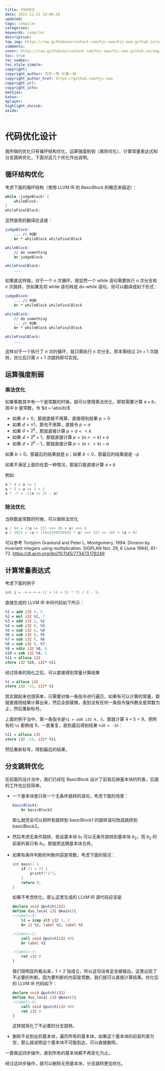 ```yaml
---
title: 代码优化
date: 2022-12-21 18:06:19
updated:
tags: compiler
categories:
keywords: compiler
description:
top_img: https://raw.githubusercontent.com/hjc-owo/hjc-owo.github.io/img/202212211805020.png
comments:
cover: https://raw.githubusercontent.com/hjc-owo/hjc-owo.github.io/img/202212211805020.png
toc: true
toc_number:
toc_style_simple:
copyright:
copyright_author: 花开一季 叶落一地
copyright_author_href: https://github.com/hjc-owo
copyright_url:
copyright_info:
mathjax:
katex:
aplayer:
highlight_shrink:
aside:
---
```


# 代码优化设计

我所做的优化只有循环结构优化、运算强度削弱（乘除优化）、计算常量表达式和分支跳转优化，下面对这几个优化作出说明。

## 循环结构优化

考虑下面的循环结构（使用 LLVM IR 的 BasicBlock 的概念来描述）：

```c
while (judgeBlock) {
    whileBlock;
}
whileFinalBlock;
```

显然直观的翻译应该是：

```llvm
judgeBlock:
    ... // 判断
    br * whileBlock whileFinalBlock

whileBlock:
    // do something
    br judgeBlock

whileFinalBlock:
    ...
```

如果是这样做，对于一个 $n$ 次循环，很显然一个 while 语句需要执行 $n$ 次分支和 $n$ 次跳转，但如果先将 while 语句转成 do-while 语句，则可以翻译成如下形式：

```llvm
judgeBlock:
    ... // 判断
    br * whileBlock whileFinalBlock

whileBlock:
    // do something
    ... // 判断
    br * whileBlock whileFinalBlock

whileFinalBlock:
    ...
```

这样对于一个执行了 $n$ 次的循环，就只需执行 $n$ 次分支，原本需经过 $2n+1$ 次跳转，优化后只需 $n+1$ 次跳转即可实现。

## 运算强度削弱

### 乘法优化

如果乘数其中有一个是常数的时候，就可以使用乘法优化，即若需要计算 $a \times b$，其中 $b$ 是常数，令 $d = \abs{b}$

- 如果 $d = 0$，那就直接不用算，直接得到结果 $p = 0$
- 如果 $d = \pm 1$，那也不用算，直接令 $p = a$
- 如果 $d = 2^k$，那就直接计算 $p = a << k$
- 如果 $d = 2^k + 1$，那就直接计算 $p = (a << k) + a$
- 如果 $d = 2^k - 1$，那就直接计算 $p = (a << k) - a$

如果 $b > 0$，那最后的结果就是 $p$；如果 $b < 0$，那最后的结果就是 $-p$

如果不满足上面的任意一种情况，那就只能直接计算 $a \times b$

例如

```c
a * 4 = a << 2
a * 5 = a << 2 + 1
a * -7 = -((a << 3) - a)
```

### 除法优化

当除数是常数的时候，可以做除法优化

```c
a / 64 = ((a >> 31) >>> 26 + a) >>> 6
a / 2021 = (a + ((0x3320550555 * a) >>> 32) >> 10) + (a < 0)
```

可以参考 Torbjörn Granlund and Peter L. Montgomery. 1994. Division by invariant integers using multiplication. SIGPLAN Not. 29, 6 (June 1994), 61–72. https://dl.acm.org/doi/10.1145/773473.178249

## 计算常量表达式

考虑下面的例子

```c
int i = -+-+-+-+-(2 + (4 + 5) * 7) / 6 - 5;
```

直接生成的 LLVM IR 中间代码如下所示：

```llvm
%1 = add i32 4, 5
%2 = mul i32 %1, 7
%3 = add i32 2, %2
%4 = sub i32 0, %3
%5 = sub i32 0, %4
%6 = sub i32 0, %5
%7 = sub i32 0, %6
%8 = sub i32 0, %7
%9 = sdiv i32 %8, 6
%10 = sub i32 %9, 5
%11 = alloca i32
store i32 %10, i32* %11
```

经过简单的简化之后，可以直接得到常量计算结果

```llvm
%1 = alloca i32
store i32 -15, i32* %1
```

其实做起来也很简单，只需要对每一条指令进行遍历，如果有可以计算的常量，那就直接把结果计算出来，然后全部替换，直到没有任何一条指令操作数全是常数为止，然后重新标号。

上面的例子当中，第一条指令是`%1 = add i32 4, 5`，那就计算 $4 + 5 = 9$，把所有的 `%1` 都换成 9，一直重复，直到最后得到结果 `%10 = -15`：

```llvm
%11 = alloca i32
store i32 -15, i32* %11
```

然后重新标号，得到最后的结果。

## 分支跳转优化

在前面的设计当中，我们已经在 BasicBlock 设计了前驱后继基本块的列表，后面的工作也比较简单。

- 一个基本块里只有一个无条件跳转的语句，考虑下面的场景：

  ```llvm
  basicBlock1:
      br basicBlock2
  ```

  那么就完全可以把所有跳转到 basicBlock1 的跳转语句改成跳转到 basicBlock2。

- 然后考虑无条件跳转，假设基本块 $b_1$ 可以无条件跳转到基本块 $b_2$，而 $b_2$ 的前驱列表只有 $b_1$，那就把这俩基本块合并。

- 如果有条件判断的判断内容是常数，考虑下面的情况：

  ```c
  int main() {
      if (1 < 2) {
          printf("1");
      }
      return 0;
  }
  ```

  如果不考虑优化，那么这里生成的 LLVM IR 源代码应该是

  ```llvm
  declare void @putch(i32)
  define dso_local i32 @main(){
  ;<label>:0:
      %1 = icmp slt i32 1, 2
      br i1 %1, label %2, label %3
  
  ;<label>:2:
      call void @putch(i32 49)
      br label %3
  
  ;<label>:3:
      ret i32 0
  }
  ```
  
  我们很明显的看出来，$1 < 2$ 恒成立，所以这句话肯定会被输出。这里出现了不必要的判断。因为要判断的内容是常数，我们就可以直接计算结果。优化后的 LLVM IR 代码如下：

  ```llvm
  declare void @putch(i32)
  define dso_local i32 @main(){
  ;<label>:0:
      call void @putch(i32 49)
      ret i32 0
  }
  ```
  
  这样就简化了不必要的分支跳转。
  
- 删除不会到达的基本块，遍历所有的基本块，如果这个基本块的前驱列表为空，那么就说明这个基本块不可能到达，可以直接删除。

一直做这四步操作，直到所有的基本块都不再变化为止。

经过这四步操作，就可以删除无用基本块，分支跳转更加优化。
